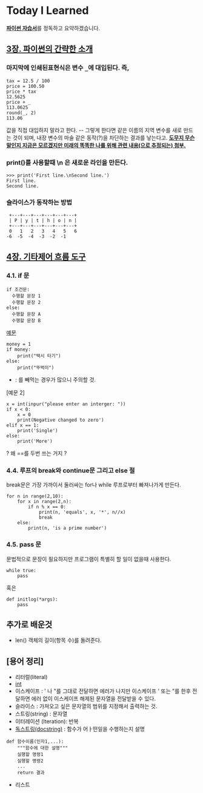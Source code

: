 # Today I Learned
[**파이썬 자습서**](https://docs.python.org/ko/3/tutorial/index.html)를 정독하고 요약하겠습니다.


## [**3장. 파이썬의 간략한 소개**](https://docs.python.org/ko/3/tutorial/introduction.html)

### 마지막에 인쇄된표현식은 변수 ```_```에 대입된다. 즉,
```
tax = 12.5 / 100
price = 100.50
price * tax 
12.5625
price + _
113.0625
round(_, 2)
113.06
```
값을 직접 대입하지 말라고 한다. 
-- 그렇게 한다면 같은 이름의 지역 변수를 새로 만드는 것이 되며, 
내장 변수의 마술 같은 동작(?)을 차단하는 결과를 낳는다고.
[**도무지 무슨말인지 지금은 모르겠지만 미래의 똑똑한 나를 위해 관련 내용(으로 추정되는) 첨부.**](https://nyanye.com/python/2017/01/12/Python-built-in-variables/)

### print()를 사용할때 \n 은 새로운 라인을 만든다.
```
>>> print('First line.\nSecond line.')
First line.
Second line.
```

### 슬라이스가 동작하는 방법

```
 +---+---+---+---+---+---+
 | P | y | t | h | o | n |
 +---+---+---+---+---+---+
 0   1   2   3   4   5   6
-6  -5  -4  -3  -2  -1
```

## [**4장. 기타제어 흐름 도구**](https://docs.python.org/ko/3/tutorial/controlflow.html)

### 4.1. if 문

```
if 조건문:
  수행할 문장 1
  수행할 문장 2
else:
  수행할 문장 A
  수행할 문장 B
```
[예문](https://wikidocs.net/20)
```
money = 1
if money:
    print("택시 타기")
else:
    print("뚜벅이")
```
* : 를 빼먹는 경우가 많으니 주의할 것.

[예문 2]
```
x = int(inpur("please enter an interger: "))
if x < 0:
    x = 0
    print(Negative changed to zero')
elif x == 1:
    print('Single')
else:
    print('More')
```

? 왜 ==를 두번 쓰는 거지 ?

### 4.4. 루프의 break와 continue문 그리고 else 절

break문은 가장 가까이서 둘러싸는 for나 while 루프로부터 빠져나가게 만든다.
```
for n in range(2,10):
    for x in range(2,n):
        if n % x == 0:
            print(n, 'equals', x, '*', n//x)
            break
    else:
        print(n, 'is a prime number')
```

### 4.5. pass 문
문법적으로 문장이 필요하지만 프로그램이 특별히 할 일이 없을때 사용한다.

```
while true:
    pass
```
혹은
```
def initlog(*args):
    pass
```

## 추가로 배운것
- len()
객체의 길이(항목 수)를 돌려준다. 


## [**용어 정리**]
- 리터럴(literal)
- [int](https://docs.python.org/ko/3/library/functions.html#int)
- 이스케이프 : ' 나 "를 그대로 전달하면 에러가 나지만 이스케이프 \' 또는 \"를 한후 전달하면 에러 없이 이스케이프 해제된 문자열을 전달받을 수 있다.
- 슬라이스 : 가져오고 싶은 문자열의 범위를 지정해서 출력하는 것.
- 스트링(string) : 문자열
- 이터레이션 (Iteration): 반복 
- [독스트링(docstring)](https://www.youtube.com/watch?v=HO_hquCSivY) : 함수가 어ㅏ떤일을 수행하는지 설명
```
def 함수이름(인자1,...):
    """함수에 대한 설명"""
    실행할 명령1
    실행할 명령2
    ...
    return 결과
```
- 리스트


